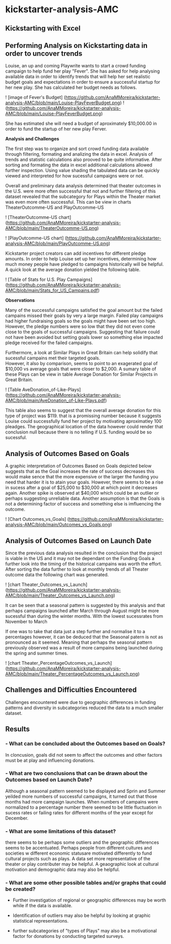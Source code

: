 # **kickstarter-analysis-AMC**

## **Kickstarting with Excel**

## **Performing Analysis on Kickstarting data in order to uncover trends** 

  Louise, an up and coming Playwrite wants to start a crowd funding campaign to help fund her play "Fever".
She has asked for help analysing available data in order to identify trends that will help her set realistic 
budget goals and expectations in order to ensure a successful startup for her new play.  She has calculated her budget needs as follows.

! [image of Fever's Budget] (https://github.com/AnaMMoreira/kickstarter-analysis-AMC/blob/main/Louise-PlayFeverBudget.png)
! (https://github.com/AnaMMoreira/kickstarter-analysis-AMC/blob/main/Louise-PlayFeverBudget.png)

She has estimated she will need a budget of aproximately $10,000.00 in order to fund the startup of her new play Ferver.

**Analysis and Challenges**

 The first step was to organize and sort crowd funding data available through filtering, formating and analizing the data in excel.
Analysis of trends and statistic calculations also prooved to be quite informative.
After sorting and formating the data in excel additional calculations allowed further inspection.
Using value shading the tabulated data can be quickly viewed and interpreted for how sucessful campaigns were or not.

Overall and preliminary data analysis determined that theater outcomes in the U.S. were more often successful that not and further 
filtering of this dataset revealed that the subcategory for Plays within the Theater market was even more often successful. 
This can be view in charts TheaterOutcomme-US and PlayOutcomme-US

! [TheaterOutcomme-US chart] (https://github.com/AnaMMoreira/kickstarter-analysis-AMC/blob/main/TheaterOutcomme-US.png)

! [PlayOutcomme-US chart] (https://github.com/AnaMMoreira/kickstarter-analysis-AMC/blob/main/PlayOutcomme-US.png)


Kickstarter project creators can add incentives for different pledge amounts. In order to help Louise set up her incentives,
determining how much money people have pledged to campaigns historically will be helpful.
A quick look at the average donation yielded the following table.

! [Table of Stats for U.S. Play Campaigns] (https://github.com/AnaMMoreira/kickstarter-analysis-AMC/blob/main/Stats_for_US_Campains.pdf)

**Observations**

Many of the successful campaigns satisfied the goal amount but the failed campains missed their goals by very a large margin.
Failed play campaigns had higher fundraising goals so the goals might have been set too high.  However, the pledge numbers were so low that 
they did not even come close to the goals of successful campaigns.  Suggesting that failure could not have been avoided but setting goals lower so something else impacted pledge received 
for the failed campaigns.

Furthermore, a look at Similar Plays in Great Britain can help solidify that sucessful campains met their targeted goals.  
However, it also by comparison, seems to point to an exagerated goal of $10,000 vs average goals that were closer to $2,000.
A sumary table of these Plays can be view in table Average Donation for Similar Projects in Great Britain.

! [Table  AveDonation_of-Like-Plays] (https://github.com/AnaMMoreira/kickstarter-analysis-AMC/blob/main/AveDonation_of-Like-Plays.pdf)


This table also seems to suggest that the overall average donation for this type of project was $119.  that is a promissing number because 
it suggests Louise could successfully fund her project by motivating aproximatley 100 pleadges. The geographical location of the data however could 
render that conclusion null because there is no telling if U.S. funding would be so sucessful.

## **Analysis of Outcomes Based on Goals**

A graphic interpretation of Outcomes Based on Goals depicted below suggests that as the Goal increases the rate of success decreases this would make sence that the more expensive or the larger the funding you need that harder it is to atain your goals. 
However, there seems to be a rise in sucess after a goal of $25,000 to $30,000 at which point it decreases again.  Another spike is observed at $40,000 which could be an outlier or perhaps suggesting unreliable data.
Another assumption is that the Goals is not a determining factor of success and something else is imfluencing the outcome. 

 ! [Chart Outcomes_vs_Goals] (https://github.com/AnaMMoreira/kickstarter-analysis-AMC/blob/main/Outcomes_vs_Goals.png)


## **Analysis of Outcomes Based on Launch Date**

Since the previous data analysis resulted in the conclusion that the project is viable in the US and it may not be dependant on the Funding Goals a further look into the timing of the historical campains was worth the effort.
After sorting the data further to look at monthly trends of all Theater outcome data the following chart was generated. 
 
 ! [chart Theater_Outcomes_vs_Launch] (https://github.com/AnaMMoreira/kickstarter-analysis-AMC/blob/main/Theater_Outcomes_vs_Launch.png)

It can be seen that a seasonal pattern is suggested by this analysis and that perhaps campaigns launched after March through August might be more sucessful than during the winter months.  With the lowest sucessrates from November to March

If one was to take that data just a step further and normalise it to a percentages however, it can be deduced that the Seasonal patern is not as pronounced as it seemed.  Meaning that perhaps the seasonal pattern previously observed was a result of more campains being launched during the spring and summer times.

 ! [chart Theater_PercentageOutcomes_vs_Launch] (https://github.com/AnaMMoreira/kickstarter-analysis-AMC/blob/main/Theater_PercentageOutcomes_vs_Launch.png)

## **Challenges and Difficulties Encountered**

Challenges encountered were due to geographic differences in funding patterns and diversity in subcategories reduced the data to a much smaller dataset. 

## **Results**

### **- What can be concluded about the Outcomes based on Goals?**

In cloncusion, goals did not seem to affect the outcomes and other factors must be at play and influencing donations.


### **- What are two conclusions that can be drawn about the Outcomes based on Launch Date?**

Although a seasonal pattern seemed to be displayed and Sprin and Summer yeilded more numbers of successful campaigns, it turned out that those months had more campaign launches.
 When numbers of campains were normalized to a percentage number there seemed to be little fluctuation in sucess rates or failing rates for different months of the year except for December. 

### **- What are some limitations of this dataset?**

there seems to be perhaps some outliers and the geographic differences seems to be accentuated.  Perhaps people from different cultures and societies w different economic statusare motivated differently to fund cultural projects such as plays.
A data set more representative of the theater or play contributer may be helpful.  A geaographic look at cultural motivation and demographic data may also be helpful.  

### **- What are some other possible tables and/or graphs that could be created?**
 
- Further investigation of regional or geographic differences may be worth while if the data is available.

- Identification of outliers may also be helpful by looking at graphic statistical representations.

- further subcategories of "types of Plays" may also be a motivational factor for donations by conducting targeted surveys.
